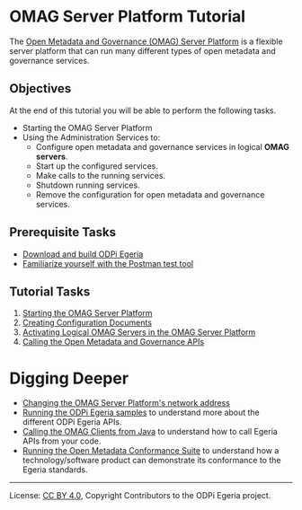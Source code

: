 <!-- SPDX-License-Identifier: CC-BY-4.0 -->
<!-- Copyright Contributors to the ODPi Egeria project. -->

# OMAG Server Platform Tutorial

The [Open Metadata and Governance (OMAG) Server Platform](../../../open-metadata-publication/website/omag-server)
is a flexible server platform that
can run many different types of open metadata and governance services.

## Objectives

At the end of this tutorial you will be able to perform the following tasks.

* Starting the OMAG Server Platform
* Using the Administration Services to:
  * Configure open metadata and governance services in logical **OMAG servers**.
  * Start up the configured services.
  * Make calls to the running services.
  * Shutdown running services.
  * Remove the configuration for open metadata and governance services.
  
## Prerequisite Tasks

* [Download and build ODPi Egeria](../building-egeria-tutorial)
* [Familiarize yourself with the Postman test tool](task-working-with-postman.md)

## Tutorial Tasks

1. [Starting the OMAG Server Platform](task-starting-the-omag-server-platform.md)
2. [Creating Configuration Documents](task-creating-configuration-documents.md)
3. [Activating Logical OMAG Servers in the OMAG Server Platform](task-starting-omag-server.md)
4. [Calling the Open Metadata and Governance APIs](task-calling-omag-apis.md)

# Digging Deeper

* [Changing the OMAG Server Platform's network address](task-changing-the-omag-server-network-address.md)
* [Running the ODPi Egeria samples](../../open-metadata-samples)
to understand more about the different ODPi Egeria APIs.
* [Calling the OMAG Clients from Java](../omag-client-tutorial)
to understand how to call Egeria APIs from your code.
* [Running the Open Metadata Conformance Suite](../../../open-metadata-conformance-suite)
to understand how a technology/software product can demonstrate
its conformance to the Egeria standards.

----
License: [CC BY 4.0](https://creativecommons.org/licenses/by/4.0/),
Copyright Contributors to the ODPi Egeria project.